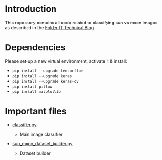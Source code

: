 # Introduction

This repository contains all code related to classifying sun vs moon images as described in the [Folder IT Technical Blog](https://folderit.net/blog/)

# Dependencies

Please set-up a new virtual environment, activate it & install:

* `pip install --upgrade tensorflow`
* `pip install --upgrade keras`
* `pip install --upgrade keras-cv`
* `pip install pillow`
* `pip install matplotlib`

# Important files

* [classifier.py](./classifier.py)
    - Main image classifier

* [sun_moon_dataset_builder.py](./datasets/sun_moon/sun_moon_dataset_builder.py)
    - Dataset builder